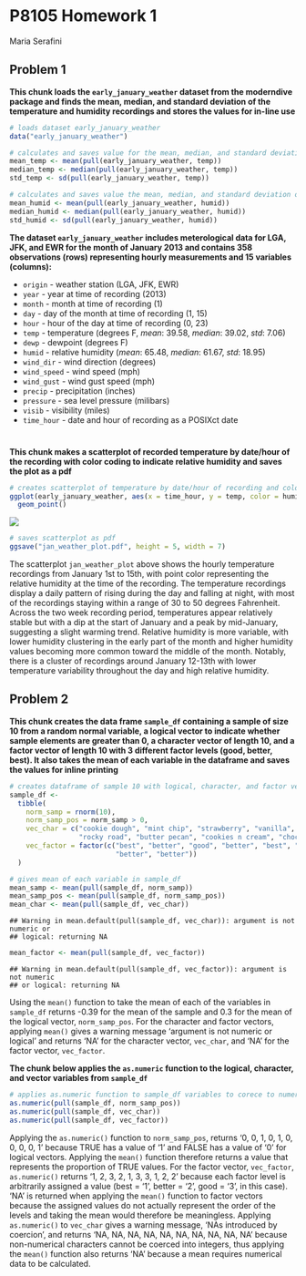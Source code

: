 P8105 Homework 1
================
Maria Serafini

## Problem 1

**This chunk loads the `early_january_weather` dataset from the
moderndive package and finds the mean, median, and standard deviation of
the temperature and humidity recordings and stores the values for
in-line use**

``` r
# loads dataset early_january_weather
data("early_january_weather")

# calculates and saves value for the mean, median, and standard deviation of temperature variable
mean_temp <- mean(pull(early_january_weather, temp))
median_temp <- median(pull(early_january_weather, temp))
std_temp <- sd(pull(early_january_weather, temp))

# calculates and saves value the mean, median, and standard deviation of humidity variable
mean_humid <- mean(pull(early_january_weather, humid))
median_humid <- median(pull(early_january_weather, humid))
std_humid <- sd(pull(early_january_weather, humid))
```

**The dataset `early_january_weather` includes meterological data for
LGA, JFK, and EWR for the month of January 2013 and contains 358
observations (rows) representing hourly measurements and 15 variables
(columns):**

- `origin` - weather station (LGA, JFK, EWR)
- `year` - year at time of recording (2013)
- `month` - month at time of recording (1)
- `day` - day of the month at time of recording (1, 15)
- `hour` - hour of the day at time of recording (0, 23)
- `temp` - temperature (degrees F, *mean*: 39.58, *median*: 39.02,
  *std*: 7.06)
- `dewp` - dewpoint (degrees F)
- `humid` - relative humidity (*mean*: 65.48, *median*: 61.67, *std*:
  18.95)
- `wind_dir` - wind direction (degrees)
- `wind_speed` - wind speed (mph)
- `wind_gust` - wind gust speed (mph)
- `precip` - precipitation (inches)
- `pressure` - sea level pressure (milibars)
- `visib` - visibility (miles)
- `time_hour` - date and hour of recording as a POSIXct date

# 

**This chunk makes a scatterplot of recorded temperature by date/hour of
the recording with color coding to indicate relative humidity and saves
the plot as a pdf**

``` r
# creates scatterplot of temperature by date/hour of recording and color coded based on relative humidity
ggplot(early_january_weather, aes(x = time_hour, y = temp, color = humid)) +
  geom_point()
```

![](p8105_hw1_mas2514_files/figure-gfm/scatterplot-1.png)<!-- -->

``` r
# saves scatterplot as pdf
ggsave("jan_weather_plot.pdf", height = 5, width = 7)
```

The scatterplot `jan_weather_plot` above shows the hourly temperature
recordings from January 1st to 15th, with point color representing the
relative humidity at the time of the recording. The temperature
recordings display a daily pattern of rising during the day and falling
at night, with most of the recordings staying within a range of 30 to 50
degrees Fahrenheit. Across the two week recording period, temperatures
appear relatively stable but with a dip at the start of January and a
peak by mid-January, suggesting a slight warming trend. Relative
humidity is more variable, with lower humidity clustering in the early
part of the month and higher humidity values becoming more common toward
the middle of the month. Notably, there is a cluster of recordings
around January 12-13th with lower temperature variability throughout the
day and high relative humidity.

## Problem 2

**This chunk creates the data frame `sample_df` containing a sample of
size 10 from a random normal variable, a logical vector to indicate
whether sample elements are greater than 0, a character vector of length
10, and a factor vector of length 10 with 3 different factor levels
(good, better, best). It also takes the mean of each variable in the
dataframe and saves the values for inline printing**

``` r
# creates dataframe of sample 10 with logical, character, and factor vectors 
sample_df <- 
  tibble(
    norm_samp = rnorm(10),
    norm_samp_pos = norm_samp > 0, 
    vec_char = c("cookie dough", "mint chip", "strawberry", "vanilla", "chocolate", 
                 "rocky road", "butter pecan", "cookies n cream", "chocolate chip", "caramel"),
    vec_factor = factor(c("best", "better", "good", "better", "best", "good", "good", "best", 
                          "better", "better"))
  )

# gives mean of each variable in sample_df
mean_samp <- mean(pull(sample_df, norm_samp))
mean_samp_pos <- mean(pull(sample_df, norm_samp_pos))
mean_char <- mean(pull(sample_df, vec_char))
```

    ## Warning in mean.default(pull(sample_df, vec_char)): argument is not numeric or
    ## logical: returning NA

``` r
mean_factor <- mean(pull(sample_df, vec_factor))
```

    ## Warning in mean.default(pull(sample_df, vec_factor)): argument is not numeric
    ## or logical: returning NA

Using the `mean()` function to take the mean of each of the variables in
`sample_df` returns -0.39 for the mean of the sample and 0.3 for the
mean of the logical vector, `norm_samp_pos`. For the character and
factor vectors, applying `mean()` gives a warning message ‘argument is
not numeric or logical’ and returns ‘NA’ for the character vector,
`vec_char`, and ‘NA’ for the factor vector, `vec_factor`.

**The chunk below applies the `as.numeric` function to the logical,
character, and vector variables from `sample_df`**

``` r
# applies as.numeric function to sample_df variables to corece to numeric values
as.numeric(pull(sample_df, norm_samp_pos))
as.numeric(pull(sample_df, vec_char))
as.numeric(pull(sample_df, vec_factor))
```

Applying the `as.numeric()` function to `norm_samp_pos`, returns ‘0, 0,
1, 0, 1, 0, 0, 0, 0, 1’ because TRUE has a value of ‘1’ and FALSE has a
value of ‘0’ for logical vectors. Applying the `mean()` function
therefore returns a value that represents the proportion of TRUE values.
For the factor vector, `vec_factor`, `as.numeric()` returns ‘1, 2, 3, 2,
1, 3, 3, 1, 2, 2’ because each factor level is arbitrarily assigned a
value (best = ‘1’, better = ‘2’, good = ‘3’, in this case). ‘NA’ is
returned when applying the `mean()` function to factor vectors because
the assigned values do not actually represent the order of the levels
and taking the mean would therefore be meaningless. Applying
`as.numeric()` to `vec_char` gives a warning message, ‘NAs introduced by
coercion’, and returns ‘NA, NA, NA, NA, NA, NA, NA, NA, NA, NA’ because
non-numerical characters cannot be coerced into integers, thus applying
the `mean()` function also returns ‘NA’ because a mean requires
numerical data to be calculated.
